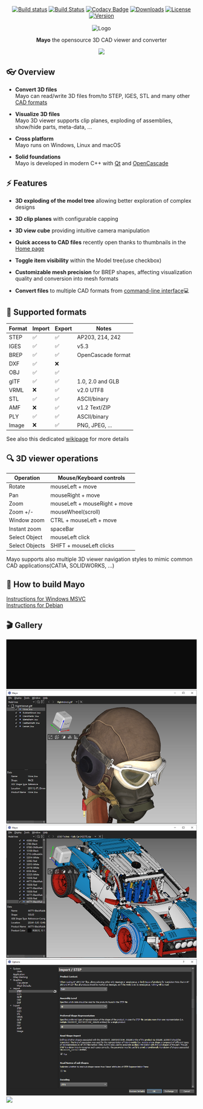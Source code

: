 <div align="center">
  
[![Build status](https://ci.appveyor.com/api/projects/status/6d1w0d6gw28npxpf?svg=true)](https://ci.appveyor.com/project/HuguesDelorme/mayo)
[![Build Status](https://img.shields.io/travis/fougue/mayo/develop.svg?logo=travis)](https://app.travis-ci.com/fougue/mayo)
[![Codacy Badge](https://app.codacy.com/project/badge/Grade/d51f8ca6fea34886b8308ff0246172ce)](https://www.codacy.com/gh/fougue/mayo/dashboard?utm_source=github.com&amp;utm_medium=referral&amp;utm_content=fougue/mayo&amp;utm_campaign=Badge_Grade)
[![Downloads](https://img.shields.io/github/downloads/fougue/mayo/total.svg)](https://github.com/fougue/mayo/releases)
[![License](https://img.shields.io/badge/license-BSD%202--clause-blue.svg)](https://github.com/fougue/mayo/blob/develop/LICENSE.txt)
[![Version](https://img.shields.io/badge/version-v0.5.2-blue.svg?style=flat)](https://github.com/fougue/mayo/releases)
  
</div>

<div align="center">
  <img src="images/appicon_256.png" alt="Logo" width="128px" align="center" />
  <p></p>
  <p align="center"><strong>Mayo</strong> the opensource 3D CAD viewer and converter</9>
  <p></p>
  <img src="doc/screencast_1.gif"/>
</div>

## :eyeglasses: Overview
- **Convert 3D files** <br/>
Mayo can read/write 3D files from/to STEP, IGES, STL and many other [CAD formats](https://github.com/fougue/mayo/wiki/Supported-formats)

- **Visualize 3D files** <br/>
Mayo 3D viewer supports clip planes, exploding of assemblies, show/hide parts, meta-data, ...

- **Cross platform** <br/>
Mayo runs on Windows, Linux and macOS

- **Solid foundations** <br/>
Mayo is developed in modern C++ with [Qt](https://www.qt.io) and [OpenCascade](https://dev.opencascade.org)

## :zap: Features
- **3D exploding of the model tree** allowing better exploration of complex designs

- **3D clip planes** with configurable capping

- **3D view cube** providing intuitive camera manipulation

- **Quick access to CAD files** recently open thanks to thumbnails in the [Home page](https://github.com/fougue/mayo/blob/develop/doc/screenshot_5.png)

- **Toggle item visibility** within the Model tree(use checkbox)

- **Customizable mesh precision** for BREP shapes, affecting visualization quality and conversion into mesh formats

- **Convert files** to multiple CAD formats from [command-line interface](https://github.com/fougue/mayo/blob/develop/doc/screencast_cli.gif):computer:

## :floppy_disk: Supported formats
  Format  |  Import            |  Export            | Notes
----------|--------------------|--------------------|------------------
STEP      | :white_check_mark: | :white_check_mark: | AP203, 214, 242
IGES      | :white_check_mark: | :white_check_mark: | v5.3
BREP      | :white_check_mark: | :white_check_mark: | OpenCascade format
DXF       | :white_check_mark: | :x:                |
OBJ       | :white_check_mark: | :white_check_mark: |
glTF      | :white_check_mark: | :white_check_mark: | 1.0, 2.0 and GLB
VRML      | :x:                | :white_check_mark: | v2.0 UTF8
STL       | :white_check_mark: | :white_check_mark: | ASCII/binary
AMF       | :x:                | :white_check_mark: | v1.2 Text/ZIP
PLY       | :white_check_mark: | :white_check_mark: | ASCII/binary
Image     | :x:                | :white_check_mark: | PNG, JPEG, ...

See also this dedicated [wikipage](https://github.com/fougue/mayo/wiki/Supported-formats) for more details

## :mag: 3D viewer operations

  Operation    |  Mouse/Keyboard controls
---------------|--------------------------
Rotate         | mouseLeft  + move
Pan            | mouseRight + move
Zoom           | mouseLeft  + mouseRight + move
Zoom +/-       | mouseWheel(scroll)
Window zoom    | CTRL + mouseLeft + move
Instant zoom   | spaceBar
Select Object  | mouseLeft click
Select Objects | SHIFT + mouseLeft clicks

Mayo supports also multiple 3D viewer navigation styles to mimic common CAD applications(CATIA, SOLIDWORKS, ...)

## :hammer: How to build Mayo
[Instructions for Windows MSVC](https://github.com/fougue/mayo/wiki/Build-instructions-for-Windows-MSVC)  
[Instructions for Debian](https://github.com/fougue/mayo/wiki/Build-instructions-for-Debian)

## :clapper: Gallery

<img src="doc/screencast_cli.gif"/>
  
<img src="doc/screenshot_2.png"/>

<img src="doc/screenshot_3.png"/>

<img src="doc/screenshot_4.png"/>

<img src="doc/screenshot_5.png"/>
